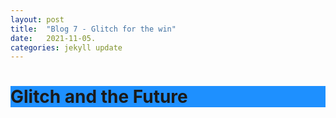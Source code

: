 ```yaml
---
layout: post
title:  "Blog 7 - Glitch for the win"
date:   2021-11-05.
categories: jekyll update
---
```


<h1 style="background-color:DodgerBlue;">Glitch and the Future</h1>

